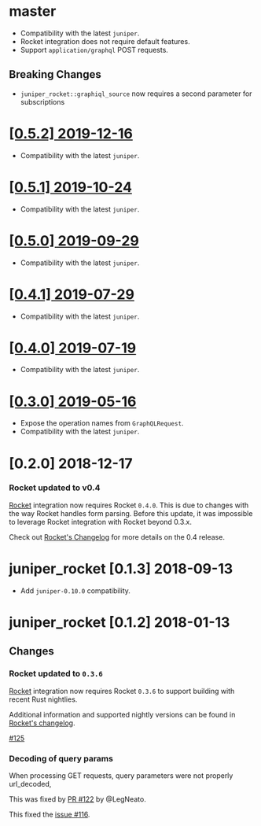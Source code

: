 # master

- Compatibility with the latest `juniper`.
- Rocket integration does not require default features.
- Support `application/graphql` POST requests.

## Breaking Changes

- `juniper_rocket::graphiql_source` now requires a second parameter for subscriptions

# [[0.5.2] 2019-12-16](https://github.com/graphql-rust/juniper/releases/tag/juniper_rocket-0.5.2)

- Compatibility with the latest `juniper`.

# [[0.5.1] 2019-10-24](https://github.com/graphql-rust/juniper/releases/tag/juniper_rocket-0.5.1)

- Compatibility with the latest `juniper`.

# [[0.5.0] 2019-09-29](https://github.com/graphql-rust/juniper/releases/tag/juniper_rocket-0.5.0)

- Compatibility with the latest `juniper`.

# [[0.4.1] 2019-07-29](https://github.com/graphql-rust/juniper/releases/tag/juniper_rocket-0.4.1)

- Compatibility with the latest `juniper`.

# [[0.4.0] 2019-07-19](https://github.com/graphql-rust/juniper/releases/tag/juniper_rocket-0.4.0)

- Compatibility with the latest `juniper`.

# [[0.3.0] 2019-05-16](https://github.com/graphql-rust/juniper/releases/tag/juniper_rocket-0.3.0)

- Expose the operation names from `GraphQLRequest`.
- Compatibility with the latest `juniper`.

# [0.2.0] 2018-12-17

### Rocket updated to v0.4

[Rocket](https://rocket.rs) integration now requires Rocket `0.4.0`. This is due
to changes with the way Rocket handles form parsing. Before this update, it was
impossible to leverage Rocket integration with Rocket beyond 0.3.x.

Check out [Rocket's Changelog](https://github.com/SergioBenitez/Rocket/blob/v0.4/CHANGELOG.md)
for more details on the 0.4 release.

# juniper_rocket [0.1.3] 2018-09-13

- Add `juniper-0.10.0` compatibility.

# juniper_rocket [0.1.2] 2018-01-13

## Changes

### Rocket updated to `0.3.6`

[Rocket](https://rocket.rs) integration now requires Rocket `0.3.6` to
support building with recent Rust nightlies.

Additional information and supported nightly versions can be found in [Rocket's changelog](https://github.com/SergioBenitez/Rocket/blob/master/CHANGELOG.md#version-036-jan-12-2018).

[#125](https://github.com/graphql-rust/juniper/issues/125)

### Decoding of query params

When processing GET requests, query parameters were not properly url_decoded,

This was fixed by [PR #122](https://github.com/graphql-rust/juniper/pull/128) by @LegNeato.

This fixed the [issue #116](https://github.com/graphql-rust/juniper/issues/116).
